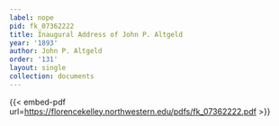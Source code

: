 ```yaml
---
label: nope
pid: fk_07362222
title: Inaugural Address of John P. Altgeld
year: '1893'
author: John P. Altgeld
order: '131'
layout: single
collection: documents
---
```



{{< embed-pdf url=https://florencekelley.northwestern.edu/pdfs/fk_07362222.pdf >}}